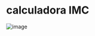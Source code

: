 # calculadora IMC


![image](https://github.com/user-attachments/assets/b28dc1aa-4b83-47c6-bdfe-3a6f08343d8c)
